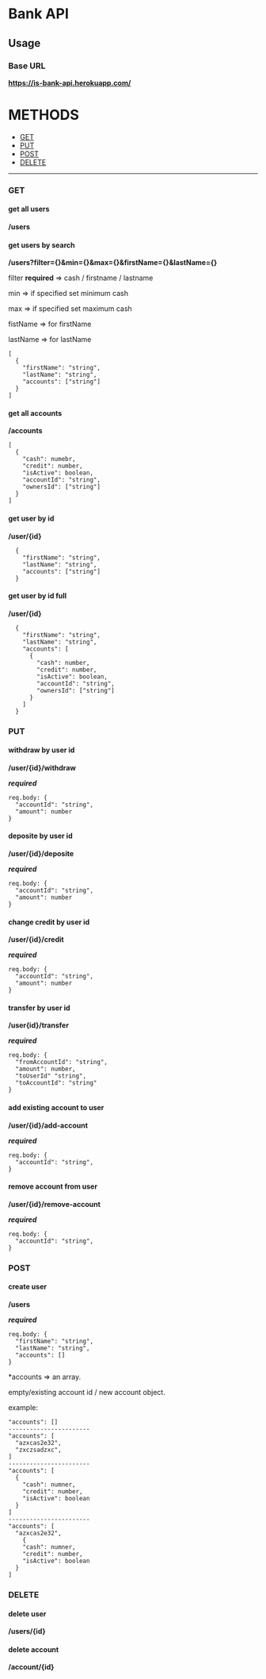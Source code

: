 # Bank API

## Usage

### Base URL

**https://is-bank-api.herokuapp.com/**

# METHODS

- [GET](#get)
- [PUT](#put)
- [POST](#post)
- [DELETE](#delete)

---

### GET

#### get all users

**/users**

#### get users by search

**/users?filter={}&min={}&max={}&firstName={}&lastName={}**

filter **required** => cash / firstname / lastname

min => if specified set minimum cash

max => if specified set maximum cash

fistName => for firstName

lastName => for lastName

```
[
  {
    "firstName": "string",
    "lastName": "string",
    "accounts": ["string"]
  }
]
```

#### get all accounts

**/accounts**

```
[
  {
    "cash": numebr,
    "credit": number,
    "isActive": boolean,
    "accountId": "string",
    "ownersId": ["string"]
  }
]
```

#### get user by id

**/user/{id}**

```
  {
    "firstName": "string",
    "lastName": "string",
    "accounts": ["string"]
  }
```

#### get user by id full

**/user/{id}**

```
  {
    "firstName": "string",
    "lastName": "string",
    "accounts": [
      {
        "cash": number,
        "credit": number,
        "isActive": boolean,
        "accountId": "string",
        "ownersId": ["string"]
      }
    ]
  }
```

### PUT

#### withdraw by user id

**/user/{id}/withdraw**

**_required_**

```
req.body: {
  "accountId": "string",
  "amount": number
}
```

#### deposite by user id

**/user/{id}/deposite**

**_required_**

```
req.body: {
  "accountId": "string",
  "amount": number
}
```

#### change credit by user id

**/user/{id}/credit**

**_required_**

```
req.body: {
  "accountId": "string",
  "amount": number
}
```

#### transfer by user id

**/user{id}/transfer**

**_required_**

```
req.body: {
  "fromAccountId": "string",
  "amount": number,
  "toUserId" "string",
  "toAccountId": "string"
}
```

#### add existing account to user

**/user/{id}/add-account**

**_required_**

```
req.body: {
  "accountId": "string",
}
```

#### remove account from user

**/user/{id}/remove-account**

**_required_**

```
req.body: {
  "accountId": "string",
}
```

### POST

#### create user

**/users**

**_required_**

```
req.body: {
  "firstName": "string",
  "lastName": "string",
  "accounts": []
}
```

\*accounts => an array.

empty/existing account id / new account object.

example:

```
"accounts": []
-----------------------
"accounts": [
  "azxcas2e32",
  "zxczsadzxc",
]
-----------------------
"accounts": [
  {
    "cash": numner,
    "credit": number,
    "isActive": boolean
  }
]
-----------------------
"accounts": [
  "azxcas2e32",
    {
    "cash": numner,
    "credit": number,
    "isActive": boolean
  }
]
```

### DELETE

#### delete user

**/users/{id}**

#### delete account

**/account/{id}**
